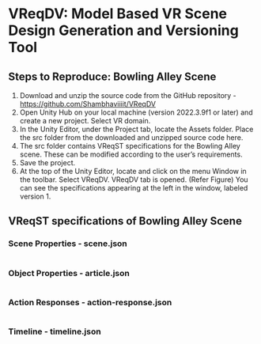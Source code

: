 # VReqDV: Model Based VR Scene Design Generation and Versioning Tool

## Steps to Reproduce: Bowling Alley Scene

1. Download and unzip the source code from the GitHub repository - https://github.com/Shambhaviiiit/VReqDV
2. Open Unity Hub on your local machine (version 2022.3.9f1 or later) and create a new project. Select VR domain.
3. In the Unity Editor, under the Project tab, locate the Assets folder. Place the src folder from the downloaded and unzipped source code here.
4. The src folder contains VReqST specifications for the Bowling Alley scene. These can be modified according to the user’s requirements.
5. Save the project.
6. At the top of the Unity Editor, locate and click on the menu Window in the toolbar. Select VReqDV. VReqDV tab is opened. (Refer Figure) You can see the specifications appearing at the left in the window, labeled version 1.

## VReqST specifications of Bowling Alley Scene

### Scene Properties - scene.json

```
```

### Object Properties - article.json

```
```

### Action Responses - action-response.json

```
```

### Timeline - timeline.json

```
```

